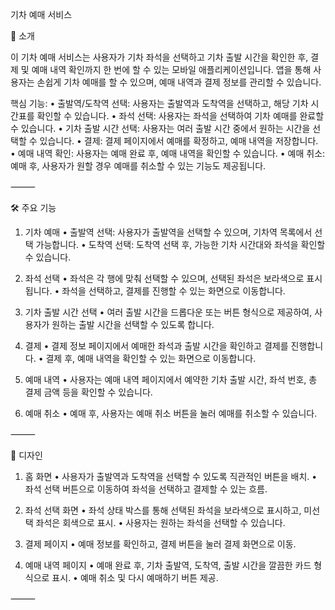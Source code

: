 기차 예매 서비스

📌 소개

이 기차 예매 서비스는 사용자가 기차 좌석을 선택하고 기차 출발 시간을 확인한 후, 결제 및 예매 내역 확인까지 한 번에 할 수 있는 모바일 애플리케이션입니다. 앱을 통해 사용자는 손쉽게 기차 예매를 할 수 있으며, 예매 내역과 결제 정보를 관리할 수 있습니다.

핵심 기능:
	•	출발역/도착역 선택: 사용자는 출발역과 도착역을 선택하고, 해당 기차 시간표를 확인할 수 있습니다.
	•	좌석 선택: 사용자는 좌석을 선택하여 기차 예매를 완료할 수 있습니다.
	•	기차 출발 시간 선택: 사용자는 여러 출발 시간 중에서 원하는 시간을 선택할 수 있습니다.
	•	결제: 결제 페이지에서 예매를 확정하고, 예매 내역을 저장합니다.
	•	예매 내역 확인: 사용자는 예매 완료 후, 예매 내역을 확인할 수 있습니다.
	•	예매 취소: 예매 후, 사용자가 원할 경우 예매를 취소할 수 있는 기능도 제공됩니다.

⸻

🛠️ 주요 기능

1. 기차 예매
	•	출발역 선택: 사용자가 출발역을 선택할 수 있으며, 기차역 목록에서 선택 가능합니다.
	•	도착역 선택: 도착역 선택 후, 가능한 기차 시간대와 좌석을 확인할 수 있습니다.

2. 좌석 선택
	•	좌석은 각 행에 맞춰 선택할 수 있으며, 선택된 좌석은 보라색으로 표시됩니다.
	•	좌석을 선택하고, 결제를 진행할 수 있는 화면으로 이동합니다.

3. 기차 출발 시간 선택
	•	여러 출발 시간을 드롭다운 또는 버튼 형식으로 제공하여, 사용자가 원하는 출발 시간을 선택할 수 있도록 합니다.

4. 결제
	•	결제 정보 페이지에서 예매한 좌석과 출발 시간을 확인하고 결제를 진행합니다.
	•	결제 후, 예매 내역을 확인할 수 있는 화면으로 이동합니다.

5. 예매 내역
	•	사용자는 예매 내역 페이지에서 예약한 기차 출발 시간, 좌석 번호, 총 결제 금액 등을 확인할 수 있습니다.

6. 예매 취소
	•	예매 후, 사용자는 예매 취소 버튼을 눌러 예매를 취소할 수 있습니다.

⸻

🎨 디자인

1. 홈 화면
	•	사용자가 출발역과 도착역을 선택할 수 있도록 직관적인 버튼을 배치.
	•	좌석 선택 버튼으로 이동하여 좌석을 선택하고 결제할 수 있는 흐름.

2. 좌석 선택 화면
	•	좌석 상태 박스를 통해 선택된 좌석을 보라색으로 표시하고, 미선택 좌석은 회색으로 표시.
	•	사용자는 원하는 좌석을 선택할 수 있습니다.

3. 결제 페이지
	•	예매 정보를 확인하고, 결제 버튼을 눌러 결제 화면으로 이동.

4. 예매 내역 페이지
	•	예매 완료 후, 기차 출발역, 도착역, 출발 시간을 깔끔한 카드 형식으로 표시.
	•	예매 취소 및 다시 예매하기 버튼 제공.

⸻
